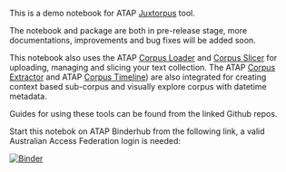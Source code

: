 This is a demo notebook for ATAP [Juxtorpus](https://github.com/Sydney-Informatics-Hub/juxtorpus) tool.

The notebook and package are both in pre-release stage, more documentations, improvements and bug fixes will be added soon.

This notebook also uses the ATAP [Corpus Loader](https://github.com/Australian-Text-Analytics-Platform/atap-corpus-loader) and [Corpus Slicer](https://github.com/Australian-Text-Analytics-Platform/atap-corpus-slicer) for uploading, managing and slicing your text collection. The ATAP [Corpus Extractor](https://github.com/Australian-Text-Analytics-Platform/atap-context-extractor) and ATAP [Corpus Timeline](https://github.com/Australian-Text-Analytics-Platform/atap-corpus-timeline)) are also integrated for creating context based sub-corpus and visually explore corpus with datetime metadata.

Guides for using these tools can be found from the linked Github repos.

Start this notebok on ATAP Binderhub from the following link, a valid Australian Access Federation login is needed:


[![Binder](https://binderhub.atap-binder.cloud.edu.au/badge_logo.svg)](https://binderhub.atap-binder.cloud.edu.au/v2/gh/Australian-Text-Analytics-Platform/Notebooks/Juxtorpus?labpath=Juxtorpus-Demo.ipynb)

